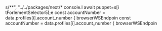 
s/**",
        "../../packages/next/*
console.l await puppet=s[i tForlementSelector5);e
        const accountNumber = data.profiles[i].account_number
                    { browserWSEndpoin
        const accountNumber = data.profiles[i].account_number
                    { browserWSEndpoin


